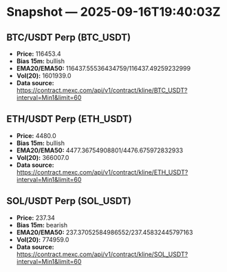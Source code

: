# Snapshot — 2025-09-16T19:40:03Z

## BTC/USDT Perp (BTC_USDT)
- **Price:** 116453.4
- **Bias 15m:** bullish
- **EMA20/EMA50:** 116437.55536434759/116437.49259232999
- **Vol(20):** 1601939.0
- **Data source:** https://contract.mexc.com/api/v1/contract/kline/BTC_USDT?interval=Min1&limit=60

## ETH/USDT Perp (ETH_USDT)
- **Price:** 4480.0
- **Bias 15m:** bullish
- **EMA20/EMA50:** 4477.36754908801/4476.675972832933
- **Vol(20):** 366007.0
- **Data source:** https://contract.mexc.com/api/v1/contract/kline/ETH_USDT?interval=Min1&limit=60

## SOL/USDT Perp (SOL_USDT)
- **Price:** 237.34
- **Bias 15m:** bearish
- **EMA20/EMA50:** 237.37052584986552/237.45832445797163
- **Vol(20):** 774959.0
- **Data source:** https://contract.mexc.com/api/v1/contract/kline/SOL_USDT?interval=Min1&limit=60
